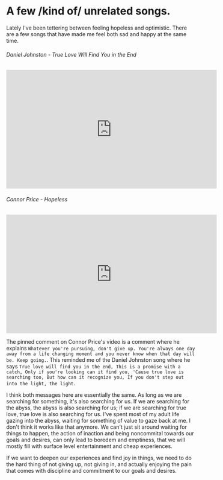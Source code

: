 <h1> A few /kind of/ unrelated songs. </h1>

Lately I've been tettering between feeling hopeless and optimistic. There are a few songs that have made me feel both sad and happy at the same time. 

###### Daniel Johnston - True Love Will Find You in the End

<iframe width="560" height="315" src="https://www.youtube.com/embed/UUbEf67bbrA?si=Z2hq8LOdUM1vLJyq" title="YouTube video player" frameborder="0" allow="accelerometer; autoplay; clipboard-write; encrypted-media; gyroscope; picture-in-picture; web-share" allowfullscreen></iframe>

###### Connor Price - Hopeless

<iframe width="560" height="315" src="https://www.youtube.com/embed/AnT8-j8YHSA?si=xLTpc4rmqT39fAR5" title="YouTube video player" frameborder="0" allow="accelerometer; autoplay; clipboard-write; encrypted-media; gyroscope; picture-in-picture; web-share" allowfullscreen></iframe>

The pinned comment on Connor Price's video is a comment where he explains `Whatever you're pursuing, don't give up. You're always one day away from a life changing moment and you never know when that day will be. Keep going.`. This reminded me of the Daniel Johnston song where he says `True love will find you in the end, This is a promise with a catch, Only if you're looking can it find you, 'Cause true love is searching too, But how can it recognize you, If you don't step out into the light, the light`. 

I think both messages here are essentially the same. As long as we are searching for something, it's also searching for us. If we are searching for the abyss, the abyss is also searching for us; if we are searching for true love, true love is also searching for us. I've spent most of my adult life gazing into the abyss, waiting for something of value to gaze back at me. I don't think it works like that anymore. We can't just sit around waiting for things to happen, the action of inaction and being noncommital towards our goals and desires, can only lead to boredem and emptiness, that we will mostly fill with surface level entertainment and cheap experiences. 

If we want to deepen our experiences and find joy in things, we need to do the hard thing of not giving up, not giving in, and actually enjoying the pain that comes with discipline and commitment to our goals and desires. 
